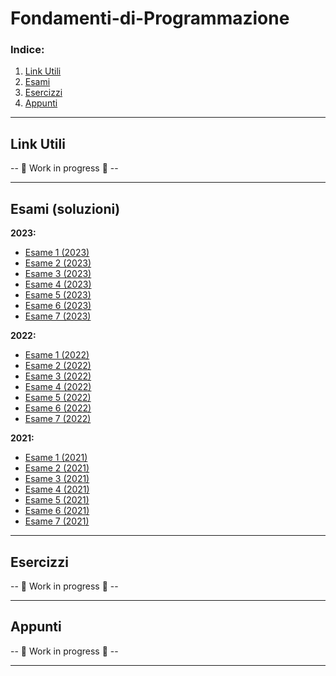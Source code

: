# Fondamenti-di-Programmazione

### Indice:
1. [Link Utili](#link-utili)
2. [Esami](#esami-soluzioni)
3. [Esercizzi](#esercizzi)
4. [Appunti](#appunti)

---
## Link Utili
-- 🚧 Work in progress 🚧 --

---
## Esami (soluzioni)
**2023:**
- [Esame 1 (2023)](https://github.com/CS-Swap/Fondamenti-di-Programmazione/issues/1)
- [Esame 2 (2023)](/Esami/2023/Esame%202%20(2023).md)
- [Esame 3 (2023)](/Esami/2023/Esame%203%20(2023).md)
- [Esame 4 (2023)](/Esami/2023/Esame%204%20(2023).md)
- [Esame 5 (2023)](/Esami/2023/Esame%205%20(2023).md)
- [Esame 6 (2023)](/Esami/2023/Esame%206%20(2023).md)
- [Esame 7 (2023)](/Esami/2023/Esame%207%20(2023).md)

**2022:**
- [Esame 1 (2022)](/Esami/2022/Esame%201%20(2022).md)
- [Esame 2 (2022)](/Esami/2022/Esame%202%20(2022).md)
- [Esame 3 (2022)](/Esami/2022/Esame%203%20(2022).md)
- [Esame 4 (2022)](/Esami/2022/Esame%204%20(2022).md)
- [Esame 5 (2022)](/Esami/2022/Esame%205%20(2022).md)
- [Esame 6 (2022)](/Esami/2022/Esame%206%20(2022).md)
- [Esame 7 (2022)](/Esami/2022/Esame%207%20(2022).md)

**2021:**
- [Esame 1 (2021)](/Esami/2021/Esame%201%20(2021).md)
- [Esame 2 (2021)](/Esami/2021/Esame%202%20(2021).md)
- [Esame 3 (2021)](/Esami/2021/Esame%203%20(2021).md)
- [Esame 4 (2021)](/Esami/2021/Esame%204%20(2021).md)
- [Esame 5 (2021)](/Esami/2021/Esame%205%20(2021).md)
- [Esame 6 (2021)](/Esami/2021/Esame%206%20(2021).md)
- [Esame 7 (2021)](/Esami/2021/Esame%207%20(2021).md)

---
## Esercizzi
-- 🚧 Work in progress 🚧 --

---
## Appunti
-- 🚧 Work in progress 🚧 --

---
